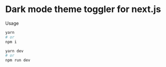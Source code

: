 # Dark mode theme toggler for next.js

Usage

```bash
yarn
# or
npm i
```

```bash
yarn dev
# or
npm run dev
```
